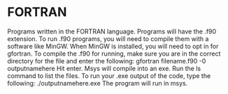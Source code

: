 # FORTRAN
Programs written in the FORTRAN language.
Programs will have the .f90 extension.
To run .f90 programs, you will need to compile them with a software like MinGW.
  When MinGW is installed, you will need to opt in for gfortran.
  To compile the .f90 for running, make sure you are in the correct directory for the file and enter the following:
  gfortran filename.f90 -0 outputnamehere
  Hit enter.
  Msys will compile into an exe.
  Run the ls command to list the files.
  To run your .exe output of the code, type the following:
  ./outputnamehere.exe
  The program will run in msys.
